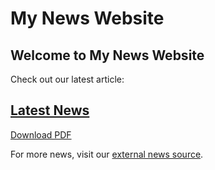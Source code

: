 <!DOCTYPE html>
<html>
<head>
    <h1>My News Website</h1>
<head>
<body>
    <h2>Welcome to My News Website</h2>
    <p>Check out our latest article:</p>
    <h2><a href="/BasicWebDev/Online News Article.pdf">Latest News</a></h2>
    <p><a href="article.pdf" target="_blank">Download PDF</a></p>
    <p>For more news, visit our <a href="external-news.html" target="_blank">external news source</a>.</p>
</body>
</html>
